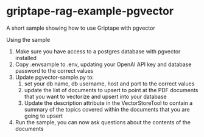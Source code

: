 # griptape-rag-example-pgvector
A short sample showing how to use Griptape with pgvector

Using the sample

1. Make sure you have access to a postgres database with pgvector installed
2. Copy .envsample to .env, updating your OpenAI API key and database password to the correct values
3. Update pgvector-sample.py to:
    1. set your db name, db username, host and port to the correct values
    2. update the list of documents to upsert to point at the PDF documents that you want to vectorize and upsert into your database
    3. Update the description attribute in the VectorStoreTool to contain a summary of the topics covered within the documents that you are going to upsert
4. Run the sample, you can now ask questions about the contents of the documents 